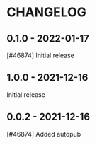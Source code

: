 <!-- SPDX-FileCopyrightText: 2019-2020 Magenta ApS -->
<!-- SPDX-License-Identifier: MPL-2.0 -->
CHANGELOG
=========

0.1.0 - 2022-01-17
------------------

[#46874] Initial release

1.0.0 - 2021-12-16
------------------

Initial release

0.0.2 - 2021-12-16
------------------

[#46874] Added autopub

